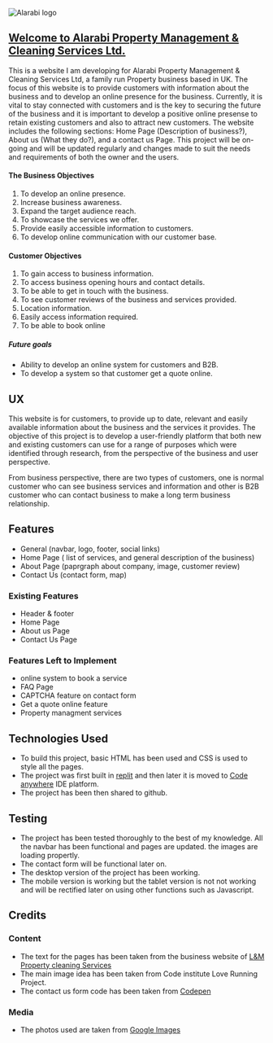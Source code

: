 ![Alarabi logo](https://8000-qasimushtaq-alarabi-apar-nxl2oemk8x.us2.codeanyapp.com/assets/images/alarabi.png)

## [Welcome to Alarabi Property Management & Cleaning Services Ltd.](https://8000-qasimushtaq-alarabi-apar-nxl2oemk8x.us2.codeanyapp.com/index.html)

This is a website I am developing for Alarabi Property Management & Cleaning Services Ltd, a family run Property business based in UK.
The focus of this website is to provide customers with information about the business and to develop an online presence for the business. 
Currently, it is vital to stay connected with customers and is the key to securing the future 
of the business and it is important to develop a positive online presense to retain existing customers and also to attract new customers. The website includes
the following sections: Home Page (Description of business?), About us (What they do?), and a contact us Page. This project will be on-going and will be updated regularly and changes made to suit the needs and requirements of both the owner and the users.

#### The Business Objectives
1. To develop an online presence.
2. Increase business awareness.
3. Expand the target audience reach.
4. To showcase the services we offer.
5. Provide easily accessible information to customers.
6. To develop online communication with our customer base.

#### Customer Objectives
1. To gain access to business information.
2. To access business opening hours and contact details.
3. To be able to get in touch with the business.
4. To see customer reviews of the business and services provided.
5. Location information.
6. Easily access information required.
7. To be able to book online

##### Future goals
* Ability to develop an online system for customers and B2B.
* To develop a system so that customer get a quote online.

## UX
 
This website is for customers, to provide up to date, relevant and easily available information about the business and the services it provides.
The objective of this project is to develop a user-friendly platform that both new and existing customers can use for a range of purposes which were identified through research, from the perspective of the business and user perspective. 

From business perspective, there are two types of customers, one is normal customer who can see business services and information and other is B2B customer who can contact business to make a long term business relationship. 

## Features
 - General (navbar, logo, footer, social links)
 - Home Page ( list of services, and general description of the business)
 - About Page (paprgraph about company, image, customer review)
 - Contact Us (contact form, map)

 ### Existing Features

- Header & footer
- Home Page
- About us Page
- Contact Us Page 

### Features Left to Implement
- online system to book a service
- FAQ Page
- CAPTCHA feature on contact form
- Get a quote online feature
- Property managment services 

## Technologies Used
- To build this project, basic HTML has been used and CSS is used to style all the pages. 
- The project was first built in [replit](replit.com) and then later it is moved to [Code anywhere](app.codeanywhere.com) IDE     platform. 
- The project has been then shared to github. 

## Testing
- The project has been tested thoroughly to the best of my knowledge. All the navbar has been functional and pages are updated. 
the images are loading propertly. 
- The contact form will be functional later on. 
- The desktop version of the project has been working. 
- The mobile version is working but the tablet version is not not working and will be rectified later on using other functions such as Javascript. 

## Credits

### Content
- The text for the pages has been taken from the business website of [L&M Property cleaning Services](https://lmcleaningservices.co.uk/)
- The main image idea has been taken from Code institute Love Running Project. 
- The contact us form code has been taken from [Codepen](https://codepen.io/codeconvey/pen/bGdYvw)


### Media
- The photos used are taken from [Google Images](https://www.google.com/search?q=cleaning+service+images&biw=1536&bih=746&sxsrf=APwXEde9bapiLvNkMqHQew_EkPmYlBBRyg:1685216163676&source=lnms&tbm=isch&sa=X&ved=2ahUKEwjDzbi2n5b_AhU7VaQEHeJQBmUQ_AUoAXoECAEQAw#imgrc=OxYVENRLDAL3TM)



